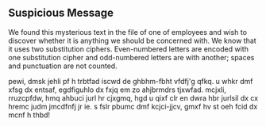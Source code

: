 Suspicious Message
---------
We found this mysterious text in the file of one of employees and wish to discover whether it is anything we should be concerned with.  We know that it uses two substitution ciphers.  Even-numbered letters are encoded with one substitution cipher and odd-numbered letters are with another; spaces and punctuation are not counted.

pewi, dmsk jehli pf h trbtfad iscwd de ghbhm-fbht vfdfj'g qfkq.  u whkr dmf xfsg dx entsaf, egdfiguhlo dx fxjq em zo ahjbrmdrs tjxwfad.  mcjxli, rruzcpfdw, hmq ahbuci jurl hr cjxgmq, hgd u qixf clr en dwra hbr jurlsil dx cx hremc judm jmcdfnfj jr ie.  s fslr pbumc dmf kcjci-jjcv, gmxf hv st oeh fcid dx mcnf h thbd!